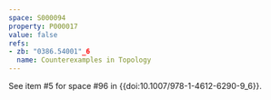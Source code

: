 ```yaml
---
space: S000094
property: P000017
value: false
refs:
- zb: "0386.54001"_6
  name: Counterexamples in Topology
---
```


See item #5 for space #96 in {{doi:10.1007/978-1-4612-6290-9_6}}.
